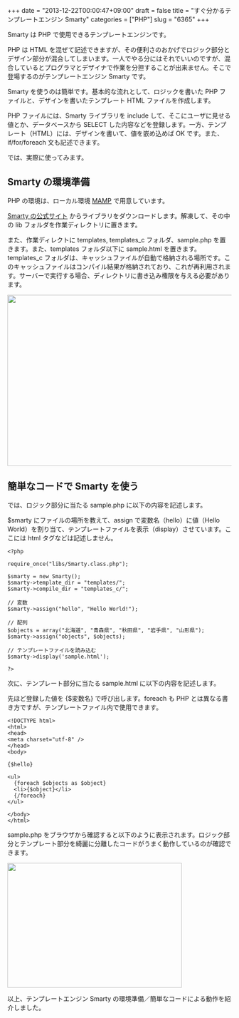 +++
date = "2013-12-22T00:00:47+09:00"
draft = false
title = "すぐ分かるテンプレートエンジン Smarty"
categories = ["PHP"]
slug = "6365"
+++

Smarty は PHP で使用できるテンプレートエンジンです。

PHP は HTML を混ぜて記述できますが、その便利さのおかげでロジック部分とデザイン部分が混合してしまいます。一人でやる分にはそれでいいのですが、混合しているとプログラマとデザイナで作業を分担することが出来ません。そこで登場するのがテンプレートエンジン Smarty です。

Smarty を使うのは簡単です。基本的な流れとして、ロジックを書いた PHP ファイルと、デザインを書いたテンプレート HTML ファイルを作成します。

PHP ファイルには、Smarty ライブラリを include して、そこにユーザに見せる値とか、データベースから SELECT した内容などを登録します。一方、テンプレート（HTML）には、デザインを書いて、値を嵌め込めば OK です。また、if/for/foreach 文も記述できます。

では、実際に使ってみます。

<h2>Smarty の環境準備</h2>

PHP の環境は、ローカル環境 <a href="http://rakuishi.com/wordpress/6299/" target="_blank">MAMP</a> で用意しています。

<a href="http://www.smarty.net/" target="_blank">Smarty の公式サイト</a> からライブラリをダウンロードします。解凍して、その中の lib フォルダを作業ディレクトリに置きます。

また、作業ディレクトに templates, templates_c フォルダ、sample.php を置きます。また、templates フォルダ以下に sample.html を置きます。templates_c フォルダは、キャッシュファイルが自動で格納される場所です。このキャッシュファイルはコンパイル結果が格納されており、これが再利用されます。サーバーで実行する場合、ディレクトリに書き込み権限を与える必要があります。

<img class="align-center" src="/images/2013/12/6365_1.png" border="0" width="640" height="384" />

<h2>簡単なコードで Smarty を使う</h2>

では、ロジック部分に当たる sample.php に以下の内容を記述します。

$smarty にファイルの場所を教えて、assign で変数名（hello）に値（Hello World）を割り当て、テンプレートファイルを表示（display）させています。ここには html タグなどは記述しません。

<pre><code>&lt;?php

require_once("libs/Smarty.class.php");

$smarty = new Smarty();
$smarty->template_dir = "templates/";
$smarty->compile_dir = "templates_c/";

// 変数
$smarty->assign("hello", "Hello World!");

// 配列
$objects = array("北海道", "青森県", "秋田県", "岩手県", "山形県");
$smarty->assign("objects", $objects);

// テンプレートファイルを読み込む
$smarty->display('sample.html');

?&gt;
</code></pre>

次に、テンプレート部分に当たる sample.html に以下の内容を記述します。

先ほど登録した値を {$変数名} で呼び出します。foreach も PHP とは異なる書き方ですが、テンプレートファイル内で使用できます。

<pre><code>&lt;!DOCTYPE html&gt;
&lt;html&gt;
&lt;head&gt;
&lt;meta charset="utf-8" /&gt;
&lt;/head&gt;
&lt;body&gt;

{$hello}

&lt;ul&gt;
  {foreach $objects as $object}
  &lt;li&gt;{$object}&lt;/li&gt;
  {/foreach}
&lt;/ul&gt;

&lt;/body&gt;
&lt;/html&gt;</code></pre>

sample.php をブラウザから確認すると以下のように表示されます。ロジック部分とテンプレート部分を綺麗に分離したコードがうまく動作しているのが確認できます。

<img class="align-center" src="/images/2013/12/6365_2.png" border="0" width="392" height="280" />

以上、テンプレートエンジン Smarty の環境準備／簡単なコードによる動作を紹介しました。
